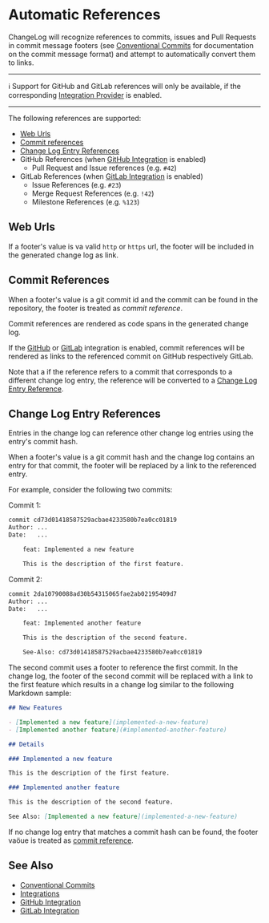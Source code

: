 # Automatic References

ChangeLog will recognize references to commits, issues and Pull Requests in commit message footers (see [Conventional Commits](https://www.conventionalcommits.org/) for documentation on the commit message format) and attempt to automatically convert them to links.

---

ℹ Support for GitHub and GitLab references will only be available, if the corresponding [Integration Provider](./integrations.md) is enabled.

---

The following references are supported:

- [Web Urls](#web-urls)
- [Commit references](#commit-references)
- [Change Log Entry References](#change-log-entry-references)
- GitHub References (when [GitHub Integration](./integrations/github.md) is enabled)
  - Pull Request and Issue references (e.g. `#42`)
- GitLab References (when [GitLab Integration](./integrations/gitlab.md) is enabled)
  - Issue References (e.g. `#23`)
  - Merge Request References (e.g. `!42`)
  - Milestone References (e.g. `%123`)

## Web Urls

If a footer's value is va valid `http` or `https` url, the footer will be included in the generated change log as link.

## Commit References

When a footer's value is a git commit id and the commit can be found in the repository, the footer is treated as *commit reference*.

Commit references are rendered as code spans in the generated change log.

If the [GitHub](./integrations/github.md) or [GitLab](./integrations/gitlab.md) integration is enabled, commit references will be rendered as links to the referenced commit on GitHub respectively GitLab.

Note that a if the reference refers to a commit that corresponds to a different change log entry, the reference will be converted to a [Change Log Entry Reference](#change-log-entry-references).


## Change Log Entry References

Entries in the change log can reference other change log entries using the entry's commit hash.

When a footer's value is a git commit hash and the change log contains an entry for that commit, the footer will be replaced by a link to the referenced entry.

For example, consider the following two commits:

Commit 1:

```txt
commit cd73d01418587529acbae4233580b7ea0cc01819
Author: ...
Date:   ...

    feat: Implemented a new feature

    This is the description of the first feature.
```

Commit 2:

```txt
commit 2da10790088ad30b54315065fae2ab02195409d7
Author: ...
Date:   ...

    feat: Implemented another feature

    This is the description of the second feature.

    See-Also: cd73d01418587529acbae4233580b7ea0cc01819
```

The second commit uses a footer to reference the first commit.
In the change log, the footer of the second commit will be replaced with a link to the first feature which results in a change log similar to the following Markdown sample:

```md
## New Features

- [Implemented a new feature](implemented-a-new-feature)
- [Implemented another feature](#implemented-another-feature)

## Details

### Implemented a new feature

This is the description of the first feature.

### Implemented another feature

This is the description of the second feature.

See Also: [Implemented a new feature](implemented-a-new-feature)
```

If no change log entry that matches a commit hash can be found, the footer vaöue is treated as [commit reference](#commit-references).

## See Also

- [Conventional Commits](https://www.conventionalcommits.org/)
- [Integrations](./integrations.md)
- [GitHub Integration](./integrations/github.md)
- [GitLab Integration](./integrations/gitlab.md)